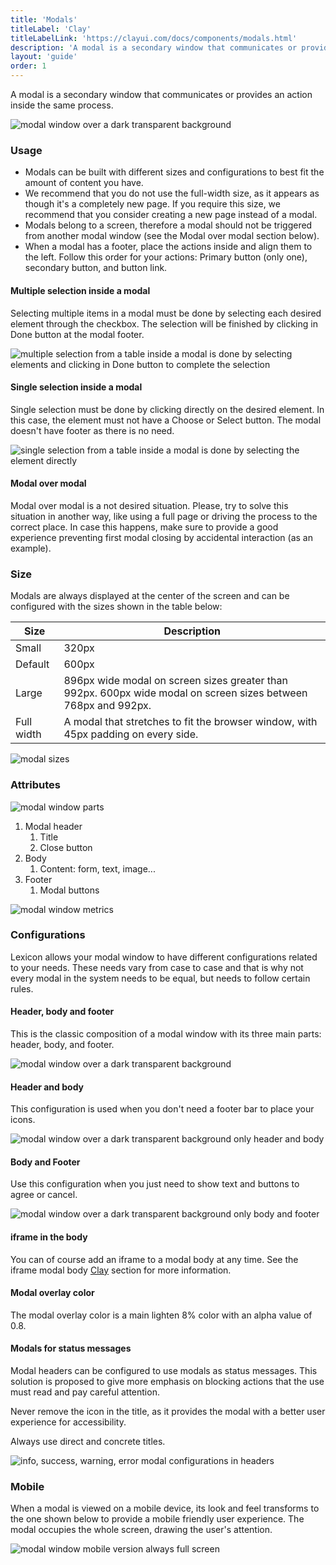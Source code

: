 ```yaml
---
title: 'Modals'
titleLabel: 'Clay'
titleLabelLink: 'https://clayui.com/docs/components/modals.html'
description: 'A modal is a secondary window that communicates or provides an action inside the same process.'
layout: 'guide'
order: 1
---
```


A modal is a secondary window that communicates or provides an action inside the same process.

![modal window over a dark transparent background](/images/lexicon/Modal.jpg)

### Usage

-   Modals can be built with different sizes and configurations to best fit the amount of content you have.
-   We recommend that you do not use the full-width size, as it appears as though it's a completely new page. If you require this size, we recommend that you consider creating a new page instead of a modal.
-   Modals belong to a screen, therefore a modal should not be triggered from another modal window (see the Modal over modal section below).
-   When a modal has a footer, place the actions inside and align them to the left. Follow this order for your actions: Primary button (only one), secondary button, and button link.
    <!--
    <table>
        <thead>
            <tr>
                <th>Dos</th>
                <th>Don'ts</th>
            </tr>
        </thead>
        <tbody>
            <tr>
                <td>
                    <div class="d-flex align-items-center">
                        <svg class="lexicon-icon lexicon-icon-check do mr-3"><use xlink:href="/vendor/lexicon/icons.svg#check"></use></svg>
                        <span>Use it to draw the user's attention to something that is more important.</span>
                    </div>
                </td>
                <td>
                    <div class="d-flex align-items-center">
                        <svg class="lexicon-icon lexicon-icon-times dont mr-3"><use xlink:href="/vendor/lexicon/icons.svg#times"></use></svg>
                        <span>Do not use it for complex cases that require you to display a lot of information or to complete a long form. In these cases, use a new page instead.</span>
                    </div>
                </td>
            </tr>
            <tr>
                <td>
                    <div class="d-flex align-items-center">
                        <svg class="lexicon-icon lexicon-icon-check do mr-3"><use xlink:href="/vendor/lexicon/icons.svg#check"></use></svg>
                        <span>Use it for simple content cases.</span>
                    </div>
                </td>
                <td>
                    <div class="d-flex align-items-center">
                        <svg class="lexicon-icon lexicon-icon-times dont mr-3"><use xlink:href="/vendor/lexicon/icons.svg#times"></use></svg>
                        <span>Try not to trigger a modal window from another modal window. Modal windows are subordinate to pages.</span>
                    </div>
                </td>
            </tr>
            <tr>
                <td>
                    <div class="d-flex align-items-center">
                        <svg class="lexicon-icon lexicon-icon-check do mr-3"><use xlink:href="/vendor/lexicon/icons.svg#check"></use></svg>
                        <span>Use it if you need to interrupt the user flow to display concrete information or capture data from the user.</span>
                    </div>
                </td>
                <td>
                    <div class="d-flex align-items-center">
                        <svg class="lexicon-icon lexicon-icon-times dont mr-3"><use xlink:href="/vendor/lexicon/icons.svg#times"></use></svg>
                        <span>Never completely cover the page's information with the modal window.</span>
                    </div>
                </td>
            </tr>
        </tbody>
    </table> -->

#### Multiple selection inside a modal

Selecting multiple items in a modal must be done by selecting each desired element through the checkbox. The selection will be finished by clicking in Done button at the modal footer.

![multiple selection from a table inside a modal is done by selecting elements and clicking in Done button to complete the selection](/images/lexicon/Modal-selection-multiple.jpg)

#### Single selection inside a modal

Single selection must be done by clicking directly on the desired element. In this case, the element must not have a Choose or Select button. The modal doesn't have footer as there is no need.

![single selection from a table inside a modal is done by selecting the element directly](/images/lexicon/Modal-selection-single.jpg)

#### Modal over modal

Modal over modal is a not desired situation. Please, try to solve this situation in another way, like using a full page or driving the process to the correct place. In case this happens, make sure to provide a good experience preventing first modal closing by accidental interaction (as an example).

### Size

Modals are always displayed at the center of the screen and can be configured with the sizes shown in the table below:

| Size       | Description                                                                                                    |
| ---------- | -------------------------------------------------------------------------------------------------------------- |
| Small      | 320px                                                                                                          |
| Default    | 600px                                                                                                          |
| Large      | 896px wide modal on screen sizes greater than 992px. 600px wide modal on screen sizes between 768px and 992px. |
| Full width | A modal that stretches to fit the browser window, with 45px padding on every side.                             |

![modal sizes](/images/lexicon/ModalSize.jpg)

### Attributes

![modal window parts](/images/lexicon/ModalParts.jpg)

1. Modal header
    1. Title
    2. Close button
2. Body
    1. Content: form, text, image...
3. Footer
    1. Modal buttons

![modal window metrics](/images/lexicon/ModalMetrics.jpg)

### Configurations

Lexicon allows your modal window to have different configurations related to your needs. These needs vary from case to case and that is why not every modal in the system needs to be equal, but needs to follow certain rules.

#### Header, body and footer

This is the classic composition of a modal window with its three main parts: header, body, and footer.

![modal window over a dark transparent background](/images/lexicon/Modal.jpg)

#### Header and body

This configuration is used when you don't need a footer bar to place your icons.

![modal window over a dark transparent background only header and body](/images/lexicon/ModalFooterless.jpg)

#### Body and Footer

Use this configuration when you just need to show text and buttons to agree or cancel.

![modal window over a dark transparent background only body and footer](/images/lexicon/ModalBodyFooter.jpg)

#### iframe in the body

You can of course add an iframe to a modal body at any time. See the iframe modal body [Clay](https://clayui.com/docs/components/modals.html) section for more information.

#### Modal overlay color

The modal overlay color is a main lighten 8% color with an alpha value of 0.8.

#### Modals for status messages

Modal headers can be configured to use modals as status messages. This solution is proposed to give more emphasis on blocking actions that the use must read and pay careful attention.

Never remove the icon in the title, as it provides the modal with a better user experience for accessibility.

Always use direct and concrete titles.

![info, success, warning, error modal configurations in headers](/images/lexicon/ModalStatus.jpg)

### Mobile

When a modal is viewed on a mobile device, its look and feel transforms to the one shown below to provide a mobile friendly user experience. The modal occupies the whole screen, drawing the user's attention.

![modal window mobile version always full screen](/images/lexicon/ModalMobile.jpg)
